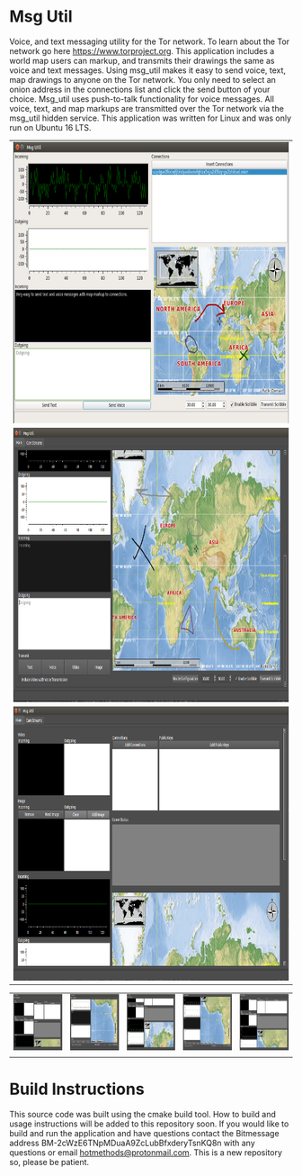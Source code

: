 # Msg Util
Voice, and text messaging utility for the Tor network. To learn about the Tor network go here https://www.torproject.org. This application includes a world map users can markup, and transmits their drawings the same as voice and text messages. Using msg_util makes it easy to send voice, text, map drawings to anyone on the Tor network. You only need to select an onion address in the connections list and click the send button of your choice. Msg_util uses push-to-talk functionality for voice messages. All voice, text, and map markups are transmitted over the Tor network via the msg_util hidden service. This application was written for Linux and was only run on Ubuntu 16 LTS. 

<table>
<tr> 
<td> <img src="./resources/msg_util_gui.png" alt="" width="882" height="500"> </td>
</tr>
<tr> 
<td> <img src="./resources/msg_util_4.png" alt="" width="882" height="487">  </td>
</tr>
<tr> 
<td> <img src="./resources/msg_util_3.png" alt="" width="882" height="487">  </td>
</tr>
</table>

<table>
<tr> 
<td> <img src="./resources/msg_util_1.png" alt="" width="150" height="100"> </td>
<td> <img src="./resources/msg_util_2.png" alt="" width="150" height="100"> </td>
<td> <img src="./resources/msg_util_5.png" alt="" width="150" height="100"> </td>
<td> <img src="./resources/msg_util_7.png" alt="" width="150" height="100"> </td>
<td> <img src="./resources/msg_util_6.png" alt="" width="150" height="100"> </td>
</tr>
<tr> 
<td> </td>
<td> </td>
<td> </td>
<td> </td>
<td> </td>
</tr>
</table>

# Build Instructions
This source code was built using the cmake build tool. How to build and usage instructions will be added to this repository soon. If you would like to build and run the application and have questions contact the Bitmessage address BM-2cWzE6TNpMDuaA9ZcLubBfxderyTsnKQ8n with any questions or email hotmethods@protonmail.com. This is a new repository so, please be patient.





